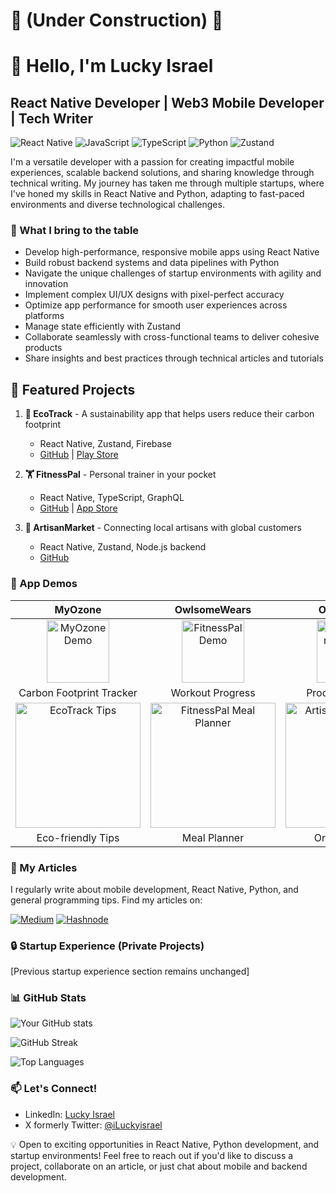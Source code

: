 # 🚧 (Under Construction) 🚧
# 👋 Hello, I'm Lucky Israel

## React Native Developer | Web3 Mobile Developer  | Tech Writer

![React Native](https://img.shields.io/badge/-React%20Native-61DAFB?style=flat-square&logo=react&logoColor=black)
![JavaScript](https://img.shields.io/badge/-JavaScript-F7DF1E?style=flat-square&logo=javascript&logoColor=black)
![TypeScript](https://img.shields.io/badge/-TypeScript-3178C6?style=flat-square&logo=typescript&logoColor=white)
![Python](https://img.shields.io/badge/-Python-3776AB?style=flat-square&logo=python&logoColor=white)
![Zustand](https://img.shields.io/badge/-Zustand-FF4154?style=flat-square&logo=react&logoColor=white)

I'm a versatile developer with a passion for creating impactful mobile experiences, scalable backend solutions, and sharing knowledge through technical writing. My journey has taken me through multiple startups, where I've honed my skills in React Native and Python, adapting to fast-paced environments and diverse technological challenges.

### 🚀 What I bring to the table

- Develop high-performance, responsive mobile apps using React Native
- Build robust backend systems and data pipelines with Python
- Navigate the unique challenges of startup environments with agility and innovation
- Implement complex UI/UX designs with pixel-perfect accuracy
- Optimize app performance for smooth user experiences across platforms
- Manage state efficiently with Zustand
- Collaborate seamlessly with cross-functional teams to deliver cohesive products
- Share insights and best practices through technical articles and tutorials

## 💼 Featured Projects

1. **📱 EcoTrack** - A sustainability app that helps users reduce their carbon footprint
   - React Native, Zustand, Firebase
   - [GitHub](https://github.com/yourusername/ecotrack) | [Play Store](https://play.google.com/store/apps/details?id=com.ecotrack)

2. **🏋️ FitnessPal** - Personal trainer in your pocket
   - React Native, TypeScript, GraphQL
   - [GitHub](https://github.com/yourusername/fitnesspal) | [App Store](https://apps.apple.com/app/fitnesspal/id123456789)

3. **🎨 ArtisanMarket** - Connecting local artisans with global customers
   - React Native, Zustand, Node.js backend
   - [GitHub](https://github.com/yourusername/artisanmarket)

### 📱 App Demos

| MyOzone | OwlsomeWears | OracleSwap |
|:--------:|:----------:|:-------------:|
| <img src="https://your-image-host.com/ecotrack-demo.gif" width="100" alt="MyOzone Demo"> | <img src="https://your-image-host.com/fitnesspal-demo.gif" width="100" alt="FitnessPal Demo"> | <img src="https://your-image-host.com/artisanmarket-demo.gif" width="100" alt="ArtisanMarket Demo"> |
| Carbon Footprint Tracker | Workout Progress | Product Browsing |
| <img src="https://your-image-host.com/ecotrack-tips.gif" width="200" alt="EcoTrack Tips"> | <img src="https://your-image-host.com/fitnesspal-meal.gif" width="200" alt="FitnessPal Meal Planner"> | <img src="https://your-image-host.com/artisanmarket-order.gif" width="200" alt="ArtisanMarket Order Process"> |
| Eco-friendly Tips | Meal Planner | Order Process |

### 📝 My Articles

I regularly write about mobile development, React Native, Python, and general programming tips. Find my articles on:

<a href="https://medium.com/@iLuckyisrael" target="_blank"><img src="https://img.shields.io/badge/Medium-%23000000.svg?style=for-the-badge&logo=medium&logoColor=white" alt="Medium" /></a>
<a href="https://luckyisrael.hashnode.dev" target="_blank"><img src="https://img.shields.io/badge/Hashnode-%232962FF.svg?style=for-the-badge&logo=hashnode&logoColor=white" alt="Hashnode" /></a>

### 🔒 Startup Experience (Private Projects)

[Previous startup experience section remains unchanged]

### 📊 GitHub Stats

![Your GitHub stats](https://github-readme-stats.vercel.app/api?username=luckyisrael&show_icons=true&theme=radical)

![GitHub Streak](https://github-readme-streak-stats.herokuapp.com/?user=luckyisrael&theme=dark)

![Top Languages](https://github-readme-stats.vercel.app/api/top-langs/?username=luckyisrael&layout=compact&theme=radical)

### 📫 Let's Connect!

- LinkedIn: [Lucky Israel](linkedin.com/in/luckyisrael/)
- X formerly Twitter: [@iLuckyisrael](https://x.com/iLuckyisrael)

💡 Open to exciting opportunities in React Native, Python development, and startup environments! Feel free to reach out if you'd like to discuss a project, collaborate on an article, or just chat about mobile and backend development.
